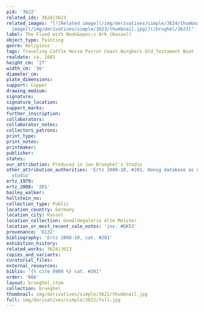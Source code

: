 ```yaml
---
pid: '3622'
related_ids: 3624|3623
related_images: "[![Related image](/img/derivatives/simple/3624/thumbnail.jpg)](/brughel/3624)|[![Related
  image](/img/derivatives/simple/3623/thumbnail.jpg)](/brughel/3623)"
label: The Flood with Noah&apos;s Ark (Kassel)
object_type: Painting
genre: Religious
tags: Traveling Cattle Horse Parrot Coast Burghers Old_Testament Boat
realdate: ca. 1601
height_cm: '27'
width_cm: '36'
diameter_cm: 
plate_dimensions: 
support: Copper
drawing_medium: 
signature: 
signature_location: 
support_marks: 
further_inscription: 
collaborators: 
collaborator_notes: 
collectors_patrons: 
print_type: 
print_notes: 
printmaker: 
publisher: 
states: 
our_attribution: Produced in Jan Brueghel's Studio
other_attribution_authorities: 'Ertz 2008-10, #201, Honig database as uncertain, possibly
  studio'
ertz_1979: 
ertz_2008: '201'
bailey_walker: 
hollstein_no: 
collection_type: Public
location_country: Germany
location_city: Kassel
location_collection: Gemäldegalerie Alte Meister
location_or_most_recent_sale_notes: 'inv. #GK53'
provenance: '6132'
bibliography: 'Ertz 2008-10, cat. #201'
exhibition_history: 
related_works: 3624|3623
copies_and_variants: 
curatorial_files: 
external_resources: 
biblio: "{% cite 8900 %} cat. #201"
order: '666'
layout: brueghel_item
collection: brueghel
thumbnail: img/derivatives/simple/3622/thumbnail.jpg
full: img/derivatives/simple/3622/full.jpg
---
```

